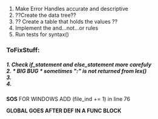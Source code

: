 1. Make Error Handles accurate and descriptive
2. ??Create the data tree??
3. ?? Create a table that holds the values ??
4. Implement the and...not...or rules
5. Run tests for syntax()



**<h3>ToFixStuff:</h3>**
    <h5><p>1. Check if_statement and else_statement more carefuly
    <br>2. * *BIG BUG* * sometimes ":" is not returned from lex()
    <br>3.
    <br>4.
    </h5>

**SOS** FOR WINDOWS ADD (file_ind += 1) in line 76

**GLOBAL GOES AFTER DEF IN A FUNC BLOCK**
